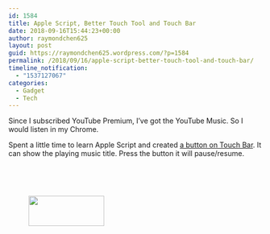 ```yaml
---
id: 1584
title: Apple Script, Better Touch Tool and Touch Bar
date: 2018-09-16T15:44:23+00:00
author: raymondchen625
layout: post
guid: https://raymondchen625.wordpress.com/?p=1584
permalink: /2018/09/16/apple-script-better-touch-tool-and-touch-bar/
timeline_notification:
  - "1537127067"
categories:
  - Gadget
  - Tech
---
```

Since I subscribed YouTube Premium, I&#8217;ve got the YouTube Music. So I would listen in my Chrome.

Spent a little time to learn Apple Script and created [a button on Touch Bar](https://community.folivora.ai/t/display-music-title-playing-in-browser-and-press-to-pause-resume/3744). It can show the playing music title. Press the button it will pause/resume.

&nbsp;

&nbsp;

<div id='gallery-1' class='gallery galleryid-1584 gallery-columns-3 gallery-size-thumbnail'>
  <figure class='gallery-item'> 
  
  <div class='gallery-icon landscape'>
    <a href='http://localhost/2018/09/16/apple-script-better-touch-tool-and-touch-bar/touchbar/'><img width="150" height="60" src="http://localhost/wp-content/uploads/2018/09/touchbar-150x60.png" class="attachment-thumbnail size-thumbnail" alt="" /></a>
  </div></figure>
</div>
